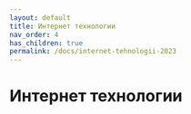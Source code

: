 ```yaml
---
layout: default
title: Интернет технологии
nav_order: 4
has_children: true
permalink: /docs/internet-tehnologii-2023
---
```


# Интернет технологии

